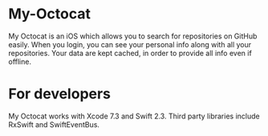 # My-Octocat

My Octocat is an iOS which allows you to search for repositories on GitHub easily. When you login, you can see your personal info along with all your repositories. Your data are kept cached, in order to provide all info even if offline.


# For developers

My Octocat works with Xcode 7.3 and Swift 2.3.
Third party libraries include RxSwift and SwiftEventBus.
